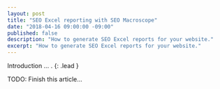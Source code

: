 ```yaml
---
layout: post
title: "SEO Excel reporting with SEO Macroscope"
date: "2018-04-16 09:00:00 -09:00"
published: false
description: "How to generate SEO Excel reports for your website."
excerpt: "How to generate SEO Excel reports for your website."
---
```


Introduction ... .
{: .lead }

TODO: Finish this article...
